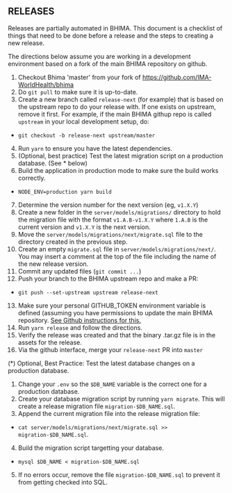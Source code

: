 RELEASES
--------

Releases are partially automated in BHIMA.  This document is a checklist of things that need to be done before a release and the steps to creating a new release.

The directions below assume you are working in a development environment based on a fork of the main BHIMA repository on github.

1. Checkout Bhima 'master' from your fork of https://github.com/IMA-WorldHealth/bhima
2. Do `git pull` to make sure it is up-to-date.
3. Create a new branch called `release-next` (for example) that is based on the upstream repo to do your release with.  If one exists on upstream, remove it first.  For example, if the main BHIMA githup repo is called `upstream` in your local development setup, do:
  - `git checkout -b release-next upstream/master`
4. Run `yarn` to ensure you have the latest dependencies.
5. (Optional, best practice) Test the latest migration script on a production database. (See * below)
6. Build the application in production mode to make sure the build works correctly.
  - `NODE_ENV=production yarn build`
7. Determine the version number for the next version (eg, `v1.X.Y`)
8. Create a new folder in the `server/models/migrations/` directory to hold the migration file with the format `v1.A.B-v1.X.Y` where `1.A.B` is the current version and `v1.X.Y` is the next version.
9. Move the `server/models/migrations/next/migrate.sql` file to the directory created in the previous step.
10. Create an empty `migrate.sql` file in `server/models/migrations/next/`.  You may insert a comment at the top of the file including the name of the new release version.
11. Commit any updated files (`git commit ...`)
12. Push your branch to the BHIMA upstream repo and make a PR:
  - `git push --set-upstream upstream release-next`
13. Make sure your personal GITHUB_TOKEN environment variable is defined
    (assuming you have permissions to update the main BHIMA repository.  [See Github instructions for this.](https://docs.github.com/en/authentication/keeping-your-account-and-data-secure/managing-your-personal-access-tokens)
14. Run `yarn release` and follow the directions.
15. Verify the release was created and that the binary <version>.tar.gz file
    is in the assets for the release.
16. Via the github interface, merge your `release-next` PR into `master`

(*) Optional, Best Practice: Test the latest database changes on a production database.

1. Change your `.env` so the `$DB_NAME` variable is the correct one for a production database.
2. Create your database migration script by running `yarn migrate`.  This will create a release migration file `migration-$DB_NAME.sql`.
3. Append the current migration file into the release migration file:
 - `cat server/models/migrations/next/migrate.sql >> migration-$DB_NAME.sql`.
4. Build the migration script targetting your database.
 - `mysql $DB_NAME < migration-$DB_NAME.sql`
5. If no errors occur, remove the file `migration-$DB_NAME.sql` to prevent it from getting checked into SQL.
